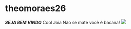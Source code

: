 # theomoraes26
***SEJA BEM VINDO***
Cool 
Joia 
Não se mate você é bacana!
![](https://tenor.com/pt-BR/view/anime-volleyball-haikyuu-spike-hinata-shouyou-gif-17217631)
